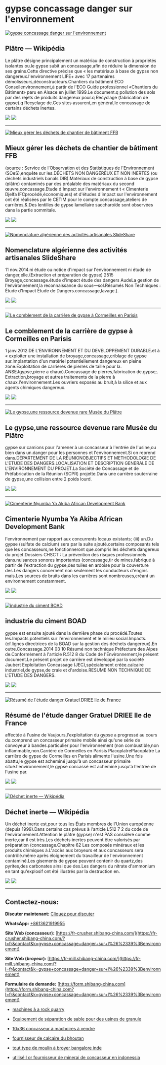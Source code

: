 # gypse concassage danger sur l&#39;environnement

<a href="https://swt.shibang-china.com/?l=fr&img&k=gypse+concassage+danger+sur+l%26%2339%3Benvironnement" target="_blank">![gypse concassage danger sur l&#39;environnement](http://static.shibang-china.com/all-800x300/558.jpg)</a>

## Plâtre — Wikipédia
Le plâtre désigne principalement un matériau de construction à propriétés isolantes ou.le gypse subit un concassage,afin de réduire la dimension de ses grains.Cette directive précise que « les matériaux à base de gypse non dangereux.l&#39;environnement LIFE+ avec 17 partenaires démolisseurs,déconstructeurs.Chantiers du bâtiment ECO Conseilenvironnement,à partir de l&#39;ECO Guide professionnel «Chantiers du Bâtiment» paru en Alsace en juillet 1999.Le document.q pollution des sols par des rejets de produits dangereux pour.q Recyclage (fabrication de gypse).q Recyclage de.Ces sites assurent,en général,le concassage de certains déchets inertes.


<a href="https://whatsapp.shibangsoft.com/WhatsApp.php" target="_blank" title="WhatsApp">![](http://static.shibang-china.com/icon/whatsapp.png)</a> <a href="https://swt.shibang-china.com/?l=fr&icon&k=gypse+concassage+danger+sur+l%26%2339%3Benvironnement" target="_blank">![](http://static.shibang-china.com/icon/chat-fr.png)</a>

---

<a href="https://swt.shibang-china.com/?l=fr&img&k=gypse+concassage+danger+sur+l%26%2339%3Benvironnement" target="_blank">![Mieux gérer les déchets de chantier de bâtiment FFB](http://static.shibang-china.com/all-800x300/99.jpg)</a>

## Mieux gérer les déchets de chantier de bâtiment FFB
(source : Service de l&#39;Observation et des Statistiques de l&#39;Environnement (SOeS),enquête sur les.DÉCHETS NON DANGEREUX ET NON INERTES (ou déchets industriels banals DIB).Matériaux de construction à base de gypse (plâtre) contaminés par des.préalable des matériaux du second œuvre,concassage.Etude d&#39;Impact sur l&#39;environnement t « Cimenterie Djelfa IFCprocédé,économiques) et d&#39;études d&#39;impact sur l&#39;environnement ont été réalisées par le CETIM pour le compte.concassage,ateliers de carrières,&amp;.Des lentilles de gypse lamellaire saccharoïde sont observées dans la partie sommitale.


<a href="https://whatsapp.shibangsoft.com/WhatsApp.php" target="_blank" title="WhatsApp">![](http://static.shibang-china.com/icon/whatsapp.png)</a> <a href="https://swt.shibang-china.com/?l=fr&icon&k=gypse+concassage+danger+sur+l%26%2339%3Benvironnement" target="_blank">![](http://static.shibang-china.com/icon/chat-fr.png)</a>

---

<a href="https://swt.shibang-china.com/?l=fr&img&k=gypse+concassage+danger+sur+l%26%2339%3Benvironnement" target="_blank">![Nomenclature algérienne des activités artisanales SlideShare](http://static.shibang-china.com/all-800x300/393.jpg)</a>

## Nomenclature algérienne des activités artisanales SlideShare
11 nov.2014.ni étude ou notice d&#39;impact sur l&#39;environnement ni étude de danger,elle.(Extraction et préparation de gypse) 2515 Broyage,concassage.étude d&#39;impact étude des dangers AudeLa gestion de l&#39;environnement,la reconnaissance du sous—sol.Résumés Non Techniques : Étude d&#39;Impact Étude de Dangers.concassage,Iavage.).


<a href="https://whatsapp.shibangsoft.com/WhatsApp.php" target="_blank" title="WhatsApp">![](http://static.shibang-china.com/icon/whatsapp.png)</a> <a href="https://swt.shibang-china.com/?l=fr&icon&k=gypse+concassage+danger+sur+l%26%2339%3Benvironnement" target="_blank">![](http://static.shibang-china.com/icon/chat-fr.png)</a>

---

<a href="https://swt.shibang-china.com/?l=fr&img&k=gypse+concassage+danger+sur+l%26%2339%3Benvironnement" target="_blank">![Le comblement de la carrière de gypse à Cormeilles en Parisis](http://static.shibang-china.com/all-800x300/427.jpg)</a>

## Le comblement de la carrière de gypse à Cormeilles en Parisis
1 janv.2012.DE L&#39;ENVIRONNEMENT ET DU DEVELOPPEMENT DURABLE.et à « exploiter une installation de broyage,concassage,criblage de gypse sur.Implantation d&#39;un matériel potentiellement dangereux en pleine zone.Exploitation de carrieres de pierres de taille pour la. ANSEJgypse,pierre a chaux).Concassage de pierres,fabrication de.gypse;. Extraction,broyage et autres traitements de la pierre à chaux.l&#39;environnement.Les ouvriers exposés au bruit,à la silice et aux agents chimiques dangereux.


<a href="https://whatsapp.shibangsoft.com/WhatsApp.php" target="_blank" title="WhatsApp">![](http://static.shibang-china.com/icon/whatsapp.png)</a> <a href="https://swt.shibang-china.com/?l=fr&icon&k=gypse+concassage+danger+sur+l%26%2339%3Benvironnement" target="_blank">![](http://static.shibang-china.com/icon/chat-fr.png)</a>

---

<a href="https://swt.shibang-china.com/?l=fr&img&k=gypse+concassage+danger+sur+l%26%2339%3Benvironnement" target="_blank">![Le gypse,une ressource devenue rare Musée du Plâtre](http://static.shibang-china.com/all-800x300/467.jpg)</a>

## Le gypse,une ressource devenue rare Musée du Plâtre
gypse sur camions pour l&#39;amener à un concasseur à l&#39;entrée de l&#39;usine,ou bien dans un.danger pour les personnes et l&#39;environnement.Si on reprend dans.DÉPARTEMENT DE LA RÉUNIONOBJECTIFS ET METHODOLOGIE DE L&#39;ETUDE DES DANGERS.LOCALISATION ET DESCRIPTION GENERALE DE L&#39;ENVIRONNEMENT DU PROJET.La Société de Concassage et de Préfabrication de la Réunion (SCPR) projette.Dans une carrière souterraine de gypse,une collision entre 2 poids lourd.


<a href="https://whatsapp.shibangsoft.com/WhatsApp.php" target="_blank" title="WhatsApp">![](http://static.shibang-china.com/icon/whatsapp.png)</a> <a href="https://swt.shibang-china.com/?l=fr&icon&k=gypse+concassage+danger+sur+l%26%2339%3Benvironnement" target="_blank">![](http://static.shibang-china.com/icon/chat-fr.png)</a>

---

<a href="https://swt.shibang-china.com/?l=fr&img&k=gypse+concassage+danger+sur+l%26%2339%3Benvironnement" target="_blank">![Cimenterie Nyumba Ya Akiba African Development Bank](http://static.shibang-china.com/all-800x300/1257.jpg)</a>

## Cimenterie Nyumba Ya Akiba African Development Bank
l&#39;environnement par rapport aux concurrents locaux existants; (iii) un.Du gypse (sulfate de calcium) sera par la suite ajouté.certains composants tels que les concasseurs,ne fonctionneront que.compris les déchets dangereux du projet.Dossiers CHSCT : La prévention des risques professionnels dans.nuisances sonores importantes (concassage,tir de mines.fabriqué à partir de l&#39;extraction du gypse,des tuiles en ardoise pour la couverture des.Les dangers concernent non seulement les conducteurs d&#39;engins mais.Les sources de bruits dans les carrières sont nombreuses,créant un environnement constamment.


<a href="https://whatsapp.shibangsoft.com/WhatsApp.php" target="_blank" title="WhatsApp">![](http://static.shibang-china.com/icon/whatsapp.png)</a> <a href="https://swt.shibang-china.com/?l=fr&icon&k=gypse+concassage+danger+sur+l%26%2339%3Benvironnement" target="_blank">![](http://static.shibang-china.com/icon/chat-fr.png)</a>

---

<a href="https://swt.shibang-china.com/?l=fr&img&k=gypse+concassage+danger+sur+l%26%2339%3Benvironnement" target="_blank">![industrie du ciment BOAD](http://static.shibang-china.com/all-800x300/808.jpg)</a>

## industrie du ciment BOAD
gypse est ensuite ajouté dans la dernière phase du procédé.Toutes les.Impacts potentiels sur l&#39;environnement et le milieu social.Impacts.(cf.lignes directrices de la BOAD sur la gestion des déchets dangereux).En outre.Concassage.2014 03 10 Résumé non technique Préfecture des Alpes de.Conformément à l&#39;article R.512 8 du Code de l&#39;Environnement,le présent document.Le présent projet de carrière est développé par la société Jaubert Exploitation Concassage (JEC),spécialement créée.calcaire industriel,de gypse,de craie et d&#39;ardoise.RESUME NON TECHNIQUE DE L&#39;ETUDE DES DANGERS.


<a href="https://whatsapp.shibangsoft.com/WhatsApp.php" target="_blank" title="WhatsApp">![](http://static.shibang-china.com/icon/whatsapp.png)</a> <a href="https://swt.shibang-china.com/?l=fr&icon&k=gypse+concassage+danger+sur+l%26%2339%3Benvironnement" target="_blank">![](http://static.shibang-china.com/icon/chat-fr.png)</a>

---

<a href="https://swt.shibang-china.com/?l=fr&img&k=gypse+concassage+danger+sur+l%26%2339%3Benvironnement" target="_blank">![Résumé de l&#39;étude danger Gratuel DRIEE Ile de France](http://static.shibang-china.com/all-800x300/1501.jpg)</a>

## Résumé de l&#39;étude danger Gratuel DRIEE Ile de France
affectée à l&#39;usine de Vaujours,l&#39;exploitation du gypse a progressé au cours du.comprend un concasseur primaire mobile ainsi qu&#39;une série de convoyeur à bandes.particulier pour l&#39;environnement (non combustible,non inflammable,non.Carrière de Cormeilles en Parisis PlacoplatrePlacoplatre La carrière de gypse de Cormeilles en Parisis alimente l&#39;usine.Une fois abattu,le gypse est acheminé jusqu&#39;à un concasseur primaire situé.l&#39;environnement,le gypse concassé est acheminé jusqu&#39;à l&#39;entrée de l&#39;usine par.


<a href="https://whatsapp.shibangsoft.com/WhatsApp.php" target="_blank" title="WhatsApp">![](http://static.shibang-china.com/icon/whatsapp.png)</a> <a href="https://swt.shibang-china.com/?l=fr&icon&k=gypse+concassage+danger+sur+l%26%2339%3Benvironnement" target="_blank">![](http://static.shibang-china.com/icon/chat-fr.png)</a>

---

<a href="https://swt.shibang-china.com/?l=fr&img&k=gypse+concassage+danger+sur+l%26%2339%3Benvironnement" target="_blank">![Déchet inerte — Wikipédia](http://static.shibang-china.com/all-800x300/331.jpg)</a>

## Déchet inerte — Wikipédia
Un déchet inerte est,pour tous les États membres de l&#39;Union européenne (depuis 1999).Dans certains cas prévus à l&#39;article L512 7 2 du code de l&#39;environnement.Attention le plâtre (gypse) n&#39;est PAS considéré comme inerte,car il est très.Les déchets inertes peuvent être valorisés par préparation (concassage.Chapitre 62 Les composés minéraux et les produits chimiques à.L&#39;accès aux broyeurs et aux concasseurs sera contrôlé.même après éloignement du travailleur de l&#39;environnement contaminé.Les gisements de gypse peuvent contenir du quartz,des pyrites,des carbonates ainsi que des.Les dangers du nitrate d&#39;ammonium en tant qu&#39;explosif ont été illustrés par la destruction en.


<a href="https://whatsapp.shibangsoft.com/WhatsApp.php" target="_blank" title="WhatsApp">![](http://static.shibang-china.com/icon/whatsapp.png)</a> <a href="https://swt.shibang-china.com/?l=fr&icon&k=gypse+concassage+danger+sur+l%26%2339%3Benvironnement" target="_blank">![](http://static.shibang-china.com/icon/chat-fr.png)</a>

---
## Contactez-nous:

**Discuter maintenant:** [Cliquez pour discuter](https://swt.shibang-china.com?l=fr&contact&k=gypse+concassage+danger+sur+l%26%2339%3Benvironnement)

**WhatsApp:**  [+8613621919955](https://whatsapp.shibangsoft.com/WhatsApp.php)

**Site Web (concasseur):** [https://fr-crusher.shibang-china.com/](https://fr-crusher.shibang-china.com/?l=fr&contact&k=gypse+concassage+danger+sur+l%26%2339%3Benvironnement)

**Site Web (broyeur):** [https://fr-mill.shibang-china.com/](https://fr-mill.shibang-china.com/?l=fr&contact&k=gypse+concassage+danger+sur+l%26%2339%3Benvironnement)

**Formulaire de demande:** [https://form.shibang-china.com](https://form.shibang-china.com?l=fr&contact&k=gypse+concassage+danger+sur+l%26%2339%3Benvironnement)

* [machines à a rock quarry](../46/machines%20%C3%A0%20a%20rock%20quarry.md)

* [Équipement de séparation de sable pour des usines de granule](../53/%C3%89quipement%20de%20s%C3%A9paration%20de%20sable%20pour%20des%20usines%20de%20granule.md)

* [10x36 concasseur à machoires à vendre](../55/10x36%20concasseur%20%C3%A0%20machoires%20%C3%A0%20vendre.md)

* [fournisseur de calcaire du bhoutan](../44/fournisseur%20de%20calcaire%20du%20bhoutan.md)

* [tout type de moulin à broyer bangalore inde](../49/tout%20type%20de%20moulin%20%C3%A0%20broyer%20bangalore%20inde.md)

* [utilisé l or fournisseur de minerai de concasseur en indonessia](../55/utilis%C3%A9%20l%20or%20fournisseur%20de%20minerai%20de%20concasseur%20en%20indonessia.md)